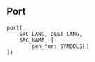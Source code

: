 ## Port
```scudfile
port(
    SRC_LANG, DEST_LANG, 
    SRC_NAME, [
        gen_for: SYMBOLS[]
])
```